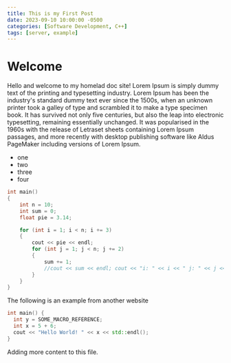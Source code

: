```yaml
---
title: This is my First Post
date: 2023-09-10 10:00:00 -0500
categories: [Software Development, C++]
tags: [server, example]
---
```


# Welcome

Hello and welcome to my homelad doc site!
Lorem Ipsum is simply dummy text of the printing and typesetting industry. Lorem Ipsum has been the industry's standard dummy text ever since the 1500s, when an unknown printer took a galley of type and scrambled it to make a type specimen book. It has survived not only five centuries, but also the leap into electronic typesetting, remaining essentially unchanged. It was popularised in the 1960s with the release of Letraset sheets containing Lorem Ipsum passages, and more recently with desktop publishing software like Aldus PageMaker including versions of Lorem Ipsum.

* one
* two
* three
* four

```cpp
int main()
{
    int n = 10; 
    int sum = 0; 
    float pie = 3.14; 

    for (int i = 1; i < n; i += 3)
    {
        cout << pie << endl; 
        for (int j = 1; j < n; j += 2)
        {
            sum += 1; 
            //cout << sum << endl; cout << "i: " << i << " j: " << j << endl; 
        }
    }
}
```
The following is an example from another website

```cpp
int main() {
  int y = SOME_MACRO_REFERENCE;
  int x = 5 + 6;
  cout << "Hello World! " << x << std::endl();
}
```

Adding more content to this file.
